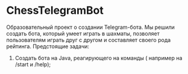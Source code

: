 # ChessTelegramBot
Образовательный проект о создании Telegram-бота. Мы решили создать бота, который умеет играть в шахматы, позволяет пользователям играть друг с другом и составляет своего рода рейтинга.
Предстоящие задачи:
1. Создать бота на Java, реагирующего на команды ( например на /start и /help);
